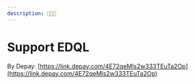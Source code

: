 ```yaml
---
description: 🎉🎉🎉
---
```


# Support EDQL

By Depay: [https://link.depay.com/4E72qeMls2w333TEuTa2Op](https://link.depay.com/4E72qeMls2w333TEuTa2Op)
